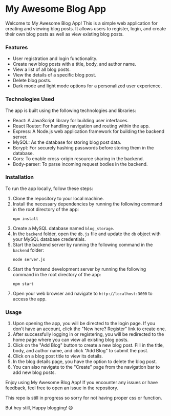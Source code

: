 # My Awesome Blog App

Welcome to My Awesome Blog App! This is a simple web application for creating and viewing blog posts. It allows users to register, login, and create their own blog posts as well as view existing blog posts.

### Features

- User registration and login functionality.
- Create new blog posts with a title, body, and author name.
- View a list of all blog posts.
- View the details of a specific blog post.
- Delete blog posts.
- Dark mode and light mode options for a personalized user experience.

### Technologies Used

The app is built using the following technologies and libraries:

- React: A JavaScript library for building user interfaces.
- React Router: For handling navigation and routing within the app.
- Express: A Node.js web application framework for building the backend server.
- MySQL: As the database for storing blog post data.
- Bcrypt: For securely hashing passwords before storing them in the database.
- Cors: To enable cross-origin resource sharing in the backend.
- Body-parser: To parse incoming request bodies in the backend.

### Installation

To run the app locally, follow these steps:

1. Clone the repository to your local machine.
2. Install the necessary dependencies by running the following command in the root directory of the app:
   ```
   npm install
   ```
3. Create a MySQL database named `blog_storage`.
4. In the `backend` folder, open the `db.js` file and update the `db` object with your MySQL database credentials.
5. Start the backend server by running the following command in the `backend` folder:
   ```
   node server.js
   ```
6. Start the frontend development server by running the following command in the root directory of the app:
   ```
   npm start
   ```
7. Open your web browser and navigate to `http://localhost:3000` to access the app.

### Usage

1. Upon opening the app, you will be directed to the login page. If you don't have an account, click the "New here? Register" link to create one.
2. After successfully logging in or registering, you will be redirected to the home page where you can view all existing blog posts.
3. Click on the "Add Blog" button to create a new blog post. Fill in the title, body, and author name, and click "Add Blog" to submit the post.
4. Click on a blog post title to view its details.
5. In the blog details page, you have the option to delete the blog post.
6. You can also navigate to the "Create" page from the navigation bar to add new blog posts.

Enjoy using My Awesome Blog App! If you encounter any issues or have feedback, feel free to open an issue in the repository.

This repo is still in progress so sorry for not having proper css or function. 

But hey still, 
Happy blogging! 😄
